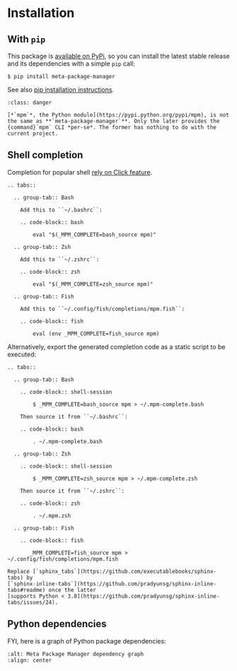 # Installation

## With `pip`

This package is [available on PyPi](https://pypi.python.org/pypi/meta-package-manager), so you can install the
latest stable release and its dependencies with a simple `pip` call:

```shell-session
$ pip install meta-package-manager
```

See also [pip installation instructions](https://pip.pypa.io/en/stable/installing/).

```{admonition} Danger: **Misleading package names**
:class: danger

[*`mpm`*, the Python module](https://pypi.python.org/pypi/mpm), is not
the same as **`meta-package-manager`**. Only the later provides the
{command}`mpm` CLI *per-se*. The former has nothing to do with the
current project.
```

## Shell completion

Completion for popular shell [rely on Click feature](https://click.palletsprojects.com/en/8.0.x/shell-completion/).

```{eval-rst}
.. tabs::

  .. group-tab:: Bash

    Add this to ``~/.bashrc``:

    .. code-block:: bash

        eval "$(_MPM_COMPLETE=bash_source mpm)"

  .. group-tab:: Zsh

    Add this to ``~/.zshrc``:

    .. code-block:: zsh

        eval "$(_MPM_COMPLETE=zsh_source mpm)"

  .. group-tab:: Fish

    Add this to ``~/.config/fish/completions/mpm.fish``:

    .. code-block:: fish

        eval (env _MPM_COMPLETE=fish_source mpm)
```

Alternatively, export the generated completion code as a static script to be
executed:

```{eval-rst}
.. tabs::

  .. group-tab:: Bash

    .. code-block:: shell-session

        $ _MPM_COMPLETE=bash_source mpm > ~/.mpm-complete.bash

    Then source it from ``~/.bashrc``:

    .. code-block:: bash

        . ~/.mpm-complete.bash

  .. group-tab:: Zsh

    .. code-block:: shell-session

        $ _MPM_COMPLETE=zsh_source mpm > ~/.mpm-complete.zsh

    Then source it from ``~/.zshrc``:

    .. code-block:: zsh

        . ~/.mpm.zsh

  .. group-tab:: Fish

    .. code-block:: fish

       _MPM_COMPLETE=fish_source mpm > ~/.config/fish/completions/mpm.fish
```

```{todo}
Replace [`sphinx_tabs`](https://github.com/executablebooks/sphinx-tabs) by
[`sphinx-inline-tabs`](https://github.com/pradyunsg/sphinx-inline-tabs#readme) once the latter
[supports Python < 3.8](https://github.com/pradyunsg/sphinx-inline-tabs/issues/24).
```

## Python dependencies

FYI, here is a graph of Python package dependencies:

```{image} dependencies.png
:alt: Meta Package Manager dependency graph
:align: center
```